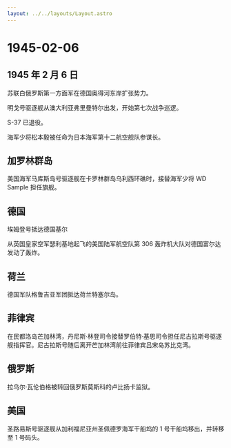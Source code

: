 ```yaml
---
layout: ../../layouts/Layout.astro
---
```


# 1945-02-06

## 1945 年 2 月 6 日

苏联白俄罗斯第一方面军在德国奥得河东岸扩张势力。

明戈号驱逐舰从澳大利亚弗里曼特尔出发，开始第七次战争巡逻。

S-37 已退役。

海军少将松本毅被任命为日本海军第十二航空舰队参谋长。

## 加罗林群岛

美国海军马库斯岛号驱逐舰在卡罗林群岛乌利西环礁时，接替海军少将 WD Sample
担任旗舰。

## 德国

埃姆登号抵达德国基尔

从英国皇家空军瑟利基地起飞的美国陆军航空队第 306
轰炸机大队对德国富尔达发动了轰炸。

## 荷兰

德国军队格鲁吉亚军团抵达荷兰特塞尔岛。

## 菲律宾

在民都洛岛芒加林湾，丹尼斯·林登司令接替罗伯特·基思司令担任尼古拉斯号驱逐舰指挥官。尼古拉斯号随后离开芒加林湾前往菲律宾吕宋岛苏比克湾。

## 俄罗斯

拉乌尔·瓦伦伯格被转回俄罗斯莫斯科的卢比扬卡监狱。

## 美国

圣路易斯号驱逐舰从加利福尼亚州圣佩德罗海军干船坞的 1
号干船坞移出，并转移至 1 号码头。